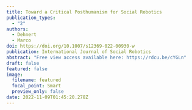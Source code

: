 ```yaml
---
title: Toward a Critical Posthumanism for Social Robotics
publication_types:
  - "2"
authors:
  - Dehnert
  - Marco
doi: https://doi.org/10.1007/s12369-022-00930-w
publication: International Journal of Social Robotics
abstract: "Free view access available here: https://rdcu.be/cYGLn"
draft: false
featured: false
image:
  filename: featured
  focal_point: Smart
  preview_only: false
date: 2022-11-09T01:45:20.278Z
---
```

